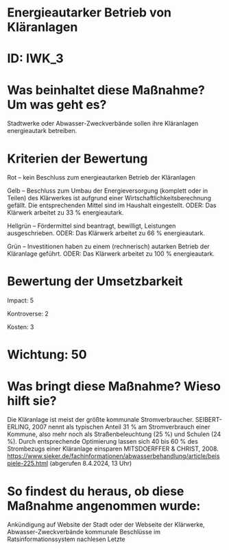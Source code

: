 # Energieautarker Betrieb von Kläranlagen 
# ID: IWK_3
# Was beinhaltet diese Maßnahme? Um was geht es?

Stadtwerke oder Abwasser-Zweckverbände sollen ihre Kläranlagen energieautark betreiben.

# Kriterien der Bewertung

Rot – kein Beschluss zum energieautarken Betrieb der Kläranlagen

Gelb – Beschluss zum Umbau der Energieversorgung (komplett oder in Teilen) des Klärwerkes ist aufgrund einer Wirtschaftlichkeitsberechnung gefällt. Die entsprechenden Mittel sind im Haushalt eingestellt. ODER: Das Klärwerk arbeitet zu 33 % energieautark.

Hellgrün – Fördermittel sind beantragt, bewilligt, Leistungen ausgeschrieben. ODER: Das Klärwerk arbeitet zu 66 % energieautark.

Grün – Investitionen haben zu einem (rechnerisch) autarken Betrieb der Kläranlage geführt. ODER: Das Klärwerk arbeitet zu 100 % energieautark.

# Bewertung der Umsetzbarkeit

Impact: 5

Kontroverse: 2

Kosten: 3
# Wichtung: 50
# Was bringt diese Maßnahme? Wieso hilft sie?
Die Kläranlage ist meist der größte kommunale Stromverbraucher. SEIBERT-ERLING, 2007 nennt als typischen Anteil 31 % am Stromverbrauch einer Kommune, also mehr noch als Straßenbeleuchtung (25 %) und Schulen (24 %). Durch entsprechende Optimierung lassen sich 40 bis 60 % des Strombezugs einer Kläranlage einsparen MITSDOERFFER & CHRIST, 2008. https://www.sieker.de/fachinformationen/abwasserbehandlung/article/beispiele-225.html (abgerufen 8.4.2024, 13 Uhr)


# So findest du heraus, ob diese Maßnahme angenommen wurde:
Ankündigung auf Website der Stadt oder der Webseite der Klärwerke, Abwasser-Zweckverbände
kommunale Beschlüsse im Ratsinformationssystem nachlesen
Letzte 
